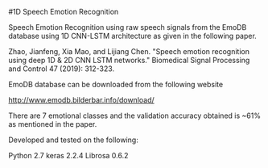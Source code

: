 #1D Speech Emotion Recognition

Speech Emotion Recognition using raw speech signals from the EmoDB database using 1D CNN-LSTM architecture as given in the following paper.

Zhao, Jianfeng, Xia Mao, and Lijiang Chen. "Speech emotion recognition using deep 1D & 2D CNN LSTM networks." Biomedical Signal Processing and Control 47 (2019): 312-323.

EmoDB database can be downloaded from the following website

http://www.emodb.bilderbar.info/download/

There are 7 emotional classes and the validation accuracy obtained is ~61% as mentioned in the paper.

Developed and tested on the following:

Python 2.7
keras 2.2.4
Librosa 0.6.2


